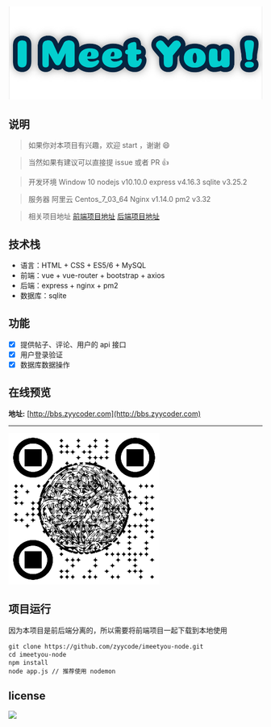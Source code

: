 ![](/imeetyou-logo.png)

## 说明
> 如果你对本项目有兴趣，欢迎 start ，谢谢 😄

> 当然如果有建议可以直接提 issue 或者 PR 👍

> 开发环境 Window 10 nodejs v10.10.0 express v4.16.3 sqlite v3.25.2

> 服务器 阿里云 Centos_7_03_64 Nginx v1.14.0 pm2 v3.32

> 相关项目地址 [前端项目地址](https://github.com/zyycode/imeetyou-vue) [后端项目地址](https://github.com/zyycode/imeetyou-node)

## 技术栈
- 语言：HTML + CSS + ES5/6 + MySQL
- 前端：vue + vue-router + bootstrap + axios
- 后端：express + nginx + pm2
- 数据库：sqlite

## 功能
- [x] 提供帖子、评论、用户的 api 接口
- [x] 用户登录验证
- [x] 数据库数据操作  

## 在线预览
**地址:** [http://bbs.zyycoder.com](http://bbs.zyycoder.com)

----
![](/code.png)

## 项目运行
因为本项目是前后端分离的，所以需要将前端项目一起下载到本地使用

```
git clone https://github.com/zyycode/imeetyou-node.git
cd imeetyou-node
npm install
node app.js // 推荐使用 nodemon
```


## license
![](https://badgen.net/github/license/micromatch/micromatch)
